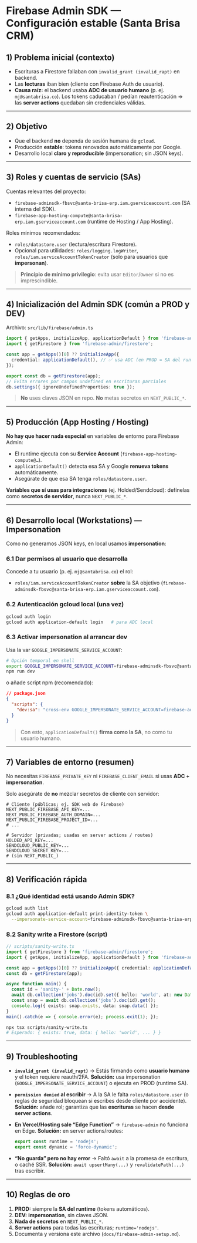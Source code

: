 # Firebase Admin SDK — Configuración estable (Santa Brisa CRM)

## 1) Problema inicial (contexto)

* Escrituras a Firestore fallaban con `invalid_grant (invalid_rapt)` en backend.
* Las **lecturas** iban bien (cliente con Firebase Auth de usuario).
* **Causa raíz:** el backend usaba **ADC de usuario humano** (p. ej. `mj@santabrisa.co`). Los tokens caducaban / pedían reautenticación ⇒ las **server actions** quedaban sin credenciales válidas.

---

## 2) Objetivo

* Que el backend **no** dependa de sesión humana de `gcloud`.
* Producción **estable**: tokens renovados automáticamente por Google.
* Desarrollo local **claro y reproducible** (impersonation; sin JSON keys).

---

## 3) Roles y cuentas de servicio (SAs)

Cuentas relevantes del proyecto:

* `firebase-adminsdk-fbsvc@santa-brisa-erp.iam.gserviceaccount.com` (SA interna del SDK).
* `firebase-app-hosting-compute@santa-brisa-erp.iam.gserviceaccount.com` (runtime de Hosting / App Hosting).

Roles mínimos recomendados:

* `roles/datastore.user` (lectura/escritura Firestore).
* Opcional para utilidades: `roles/logging.logWriter`, `roles/iam.serviceAccountTokenCreator` (solo para usuarios que **impersonan**).

> **Principio de mínimo privilegio**: evita usar `Editor`/`Owner` si no es imprescindible.

---

## 4) Inicialización del Admin SDK (común a PROD y DEV)

Archivo: `src/lib/firebase/admin.ts`

```ts
import { getApps, initializeApp, applicationDefault } from 'firebase-admin/app';
import { getFirestore } from 'firebase-admin/firestore';

const app = getApps()[0] ?? initializeApp({
  credential: applicationDefault(), // ✅ usa ADC (en PROD = SA del runtime; en DEV = gcloud/impersonation)
});

export const db = getFirestore(app);
// Evita errores por campos undefined en escrituras parciales
db.settings({ ignoreUndefinedProperties: true });
```

> **No** uses claves JSON en repo. **No** metas secretos en `NEXT_PUBLIC_*`.

---

## 5) Producción (App Hosting / Hosting)

**No hay que hacer nada especial** en variables de entorno para Firebase Admin:

* El runtime ejecuta con su **Service Account** (`firebase-app-hosting-compute@…`).
* `applicationDefault()` detecta esa SA y Google **renueva tokens** automáticamente.
* Asegúrate de que esa SA tenga `roles/datastore.user`.

**Variables que sí usas para integraciones** (ej. Holded/Sendcloud): defínelas como **secretos de servidor**, nunca `NEXT_PUBLIC_*`.

---

## 6) Desarrollo local (Workstations) — **Impersonation**

Como no generamos JSON keys, en local usamos **impersonation**:

### 6.1 Dar permisos al usuario que desarrolla

Concede a tu usuario (p. ej. `mj@santabrisa.co`) el rol:

* `roles/iam.serviceAccountTokenCreator` **sobre** la SA objetivo (`firebase-adminsdk-fbsvc@santa-brisa-erp.iam.gserviceaccount.com`).

### 6.2 Autenticación gcloud local (una vez)

```bash
gcloud auth login
gcloud auth application-default login   # para ADC local
```

### 6.3 Activar impersonation al arrancar dev

Usa la var `GOOGLE_IMPERSONATE_SERVICE_ACCOUNT`:

```bash
# Opción temporal en shell
export GOOGLE_IMPERSONATE_SERVICE_ACCOUNT=firebase-adminsdk-fbsvc@santa-brisa-erp.iam.gserviceaccount.com
npm run dev
```

o añade script npm (recomendado):

```json
// package.json
{
  "scripts": {
    "dev:sa": "cross-env GOOGLE_IMPERSONATE_SERVICE_ACCOUNT=firebase-adminsdk-fbsvc@santa-brisa-erp.iam.gserviceaccount.com next dev"
  }
}
```

> Con esto, `applicationDefault()` **firma como la SA**, no como tu usuario humano.

---

## 7) Variables de entorno (resumen)

No necesitas `FIREBASE_PRIVATE_KEY` ni `FIREBASE_CLIENT_EMAIL` si usas **ADC + impersonation**.

Solo asegúrate de **no** mezclar secretos de cliente con servidor:

```dotenv
# Cliente (públicas; ej. SDK web de Firebase)
NEXT_PUBLIC_FIREBASE_API_KEY=...
NEXT_PUBLIC_FIREBASE_AUTH_DOMAIN=...
NEXT_PUBLIC_FIREBASE_PROJECT_ID=...
# ...

# Servidor (privadas; usadas en server actions / routes)
HOLDED_API_KEY=...
SENDCLOUD_PUBLIC_KEY=...
SENDCLOUD_SECRET_KEY=...
# (sin NEXT_PUBLIC_)
```

---

## 8) Verificación rápida

### 8.1 ¿Qué identidad está usando Admin SDK?

```bash
gcloud auth list
gcloud auth application-default print-identity-token \
  --impersonate-service-account=firebase-adminsdk-fbsvc@santa-brisa-erp.iam.gserviceaccount.com >/dev/null && echo "Impersonation OK"
```

### 8.2 Sanity write a Firestore (script)

```ts
// scripts/sanity-write.ts
import { getFirestore } from 'firebase-admin/firestore';
import { getApps, initializeApp, applicationDefault } from 'firebase-admin/app';

const app = getApps()[0] ?? initializeApp({ credential: applicationDefault() });
const db = getFirestore(app);

async function main() {
  const id = 'sanity-' + Date.now();
  await db.collection('jobs').doc(id).set({ hello: 'world', at: new Date().toISOString() }, { merge: true });
  const snap = await db.collection('jobs').doc(id).get();
  console.log({ exists: snap.exists, data: snap.data() });
}
main().catch(e => { console.error(e); process.exit(1); });
```

```bash
npx tsx scripts/sanity-write.ts
# Esperado: { exists: true, data: { hello: 'world', ... } }
```

---

## 9) Troubleshooting

* **`invalid_grant (invalid_rapt)`**
  → Estás firmando como **usuario humano** y el token requiere reauth/2FA.
  **Solución:** usa impersonation (`GOOGLE_IMPERSONATE_SERVICE_ACCOUNT`) o ejecuta en PROD (runtime SA).

* **`permission denied` al escribir**
  → A la SA le falta `roles/datastore.user` (o reglas de seguridad bloquean si escribes desde cliente por accidente).
  **Solución:** añade rol; garantiza que las **escrituras** se hacen **desde server actions**.

* **En Vercel/Hosting sale “Edge Function”**
  → `firebase-admin` no funciona en Edge.
  **Solución:** en server actions/routes:

  ```ts
  export const runtime = 'nodejs';
  export const dynamic = 'force-dynamic';
  ```

* **“No guarda” pero no hay error**
  → Faltó `await` a la promesa de escritura, o caché SSR.
  **Solución:** `await upsertMany(...)` y `revalidatePath(...)` tras escribir.

---

## 10) Reglas de oro

1. **PROD:** siempre la **SA del runtime** (tokens automáticos).
2. **DEV:** **impersonation**, sin claves JSON.
3. **Nada de secretos** en `NEXT_PUBLIC_*`.
4. **Server actions** para todas las escrituras; `runtime='nodejs'`.
5. Documenta y versiona este archivo (`docs/firebase-admin-setup.md`).